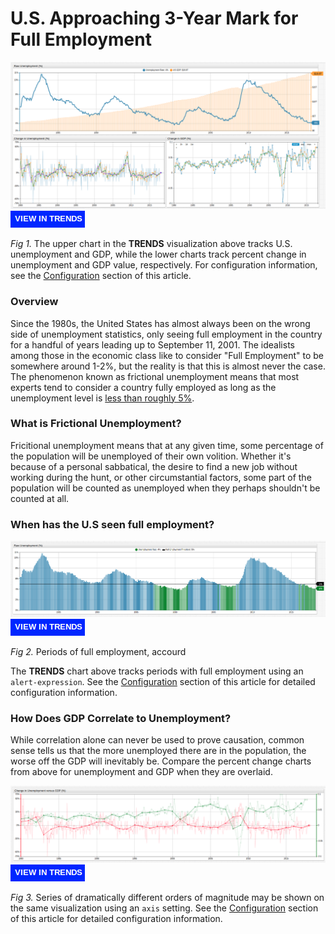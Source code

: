 # U.S. Approaching 3-Year Mark for Full Employment

![](images/unemp-title.png)
[![](images/button-new.png)](https://trends.axibase.com/3a3b1c01#fullscreen)

*Fig 1.* The upper chart in the **TRENDS** visualization above tracks U.S. unemployment and GDP, while the lower charts track percent change in unemployment and GDP value, respectively. For configuration information, see the [Configuration](#configuration) section of this article.

### Overview

Since the 1980s, the United States has almost always been on the wrong side of unemployment statistics, only seeing full employment in the country for a handful of years leading up to September 11, 2001. The idealists among those in the economic class like to consider "Full Employment" to be somewhere around 1-2%, but the reality is that this is almost never the case. The phenomenon known as frictional unemployment means that most experts tend to consider a country fully employed as long as the unemployment level is [less than roughly 5%](https://www.npr.org/2013/01/03/168508910/what-is-a-good-unemployment-number-really).

### What is Frictional Unemployment?

Fricitional unemployment means that at any given time, some percentage of the population will be unemployed of their own volition. Whether it's because of a personal sabbatical, the desire to find a new job without working during the hunt, or other circumstantial factors, some part of the population will be counted as unemployed when they perhaps shouldn't be counted at all.

### When has the U.S seen full employment?

![](images/full-employ.png)
[![](images/button-new.png)](https://trends.axibase.com/39178867#fullscreen)

*Fig 2.* Periods of full employment, accourd

The **TRENDS** chart above tracks periods with full employment using an `alert-expression`. See the [Configuration](#configuration) section of this article for detailed configuration information.

### How Does GDP Correlate to Unemployment?

While correlation alone can never be used to prove causation, common sense tells us that the more unemployed there are in the population, the worse off the GDP will inevitably be. Compare the percent change charts from above for unemployment and GDP when they are overlaid.

![](images/compare-emp-gdp.png)
[![](images/button-new.png)](https://trends.axibase.com/2a9d8451#fullscreen)

*Fig 3.* Series of dramatically different orders of magnitude may be shown on the same visualization using an `axis` setting. See the [Configuration](#configuration) section of this article for detailed configuration information.
